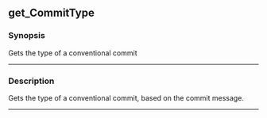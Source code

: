 get_CommitType
--------------

### Synopsis
Gets the type of a conventional commit

---

### Description

Gets the type of a conventional commit, based on the commit message.

---
